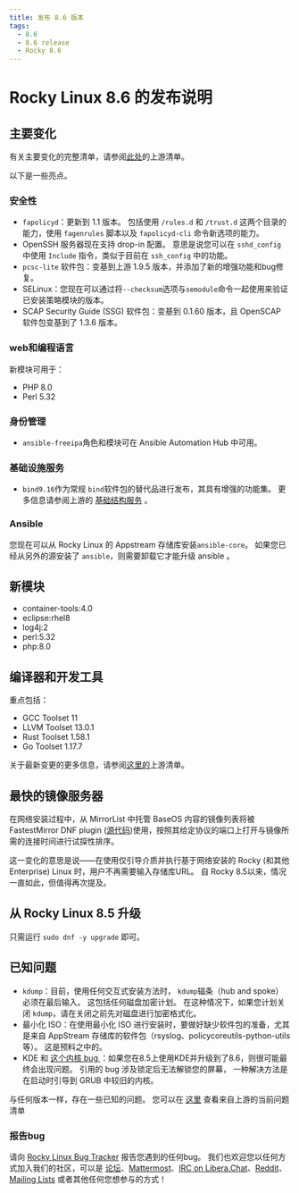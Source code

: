 ```yaml
---
title: 发布 8.6 版本
tags:
  - 8.6
  - 8.6 release
  - Rocky 8.6
---
```


# Rocky Linux 8.6 的发布说明

## 主要变化

有关主要变化的完整清单，请参阅[此处](https://access.redhat.com/documentation/en-us/red_hat_enterprise_linux/8/html/8.6_release_notes/overview#overview-major-changes)的上游清单。

以下是一些亮点。

### 安全性

 * `fapolicyd`：更新到 1.1 版本。 包括使用 `/rules.d` 和 `/trust.d` 这两个目录的能力，使用 `fagenrules` 脚本以及 `fapolicyd-cli` 命令新选项的能力。
 * OpenSSH 服务器现在支持 drop-in 配置。 意思是说您可以在 `sshd_config` 中使用 `Include` 指令，类似于目前在 `ssh_config` 中的功能。
 * `pcsc-lite` 软件包：变基到上游 1.9.5 版本，并添加了新的增强功能和bug修复。
 * SELinux：您现在可以通过将`--checksum`选项与`semodule`命令一起使用来验证已安装策略模块的版本。
 *  SCAP Security Guide (SSG) 软件包：变基到 0.1.60 版本，且 OpenSCAP 软件包变基到了 1.3.6 版本。

### web和编程语言

新模块可用于：

* PHP 8.0
* Perl 5.32

### 身份管理

* `ansible-freeipa`角色和模块可在 Ansible Automation Hub 中可用。

### 基础设施服务

* `bind9.16`作为常规 `bind`软件包的替代品进行发布，其具有增强的功能集。 更多信息请参阅上游的 [基础结构服务](https://access.redhat.com/documentation/en-us/red_hat_enterprise_linux/8/html-single/8.6_release_notes#enhancement_infrastructure-services) 。

### Ansible

您现在可以从 Rocky Linux 的 Appstream 存储库安装`ansible-core`。 如果您已经从另外的源安装了 `ansible`，则需要卸载它才能升级 ansible 。

## 新模块

* container-tools:4.0
* eclipse:rhel8
* log4j:2
* perl:5.32
* php:8.0

## 编译器和开发工具

重点包括：

* GCC Toolset 11
* LLVM Toolset 13.0.1
* Rust Toolset 1.58.1
* Go Toolset 1.17.7

关于最新变更的更多信息，请参阅[这里的](https://access.redhat.com/documentation/en-us/red_hat_enterprise_linux/8/html/8.6_release_notes/new-features#enhancement_compilers-and-development-tools)上游清单。

## 最快的镜像服务器

在网络安装过程中，从 MirrorList 中托管 BaseOS 内容的镜像列表将被 FastestMirror DNF plugin ([源代码](https://github.com/rpm-software-management/yum-utils/blob/master/plugins/fastestmirror/fastestmirror.py))使用，按照其给定协议的端口上打开与镜像所需的连接时间进行试探性排序。

这一变化的意思是说——在使用仅引导介质并执行基于网络安装的 Rocky (和其他 Enterprise) Linux 时，用户不再需要输入存储库URL。 自 Rocky 8.5以来，情况一直如此，但值得再次提及。

## 从 Rocky Linux 8.5 升级

只需运行 `sudo dnf -y upgrade` 即可。

## 已知问题

* `kdump`：目前，使用任何交互式安装方法时， `kdump`辐条（hub and spoke）必须在最后输入。 这包括任何磁盘加密计划。 在这种情况下，如果您计划关闭 `kdump`，请在关闭之前先对磁盘进行加密格式化。
* 最小化 ISO：在使用最小化 ISO 进行安装时，要做好缺少软件包的准备，尤其是来自 AppStream 存储库的软件包（rsyslog、policycoreutils-python-utils等）。 这是预料之中的。
* KDE 和 [这个内核 bug ](https://bugzilla.redhat.com/show_bug.cgi?id=2082719)：如果您在8.5上使用KDE并升级到了8.6，则很可能最终会出现问题。 引用的 bug 涉及锁定后无法解锁您的屏幕， 一种解决方法是在启动时引导到 GRUB 中较旧的内核。

与任何版本一样，存在一些已知的问题。 您可以在 [这里](https://access.redhat.com/documentation/en-us/red_hat_enterprise_linux/8/html/8.6_release_notes/known-issues) 查看来自上游的当前问题清单

### 报告bug

请向 [Rocky Linux Bug Tracker](https://bugs.rockylinux.org/) 报告您遇到的任何bug。 我们也欢迎您以任何方式加入我们的社区，可以是 [论坛](https://forums.rockylinux.org)、[Mattermost](https://chat.rockylinux.org)、[IRC on Libera.Chat](irc://irc.liberachat/rockylinux)、[Reddit](https://reddit.com/r/rockylinux)、[Mailing Lists](https://lists.resf.org) 或者其他任何您想参与的方式！
